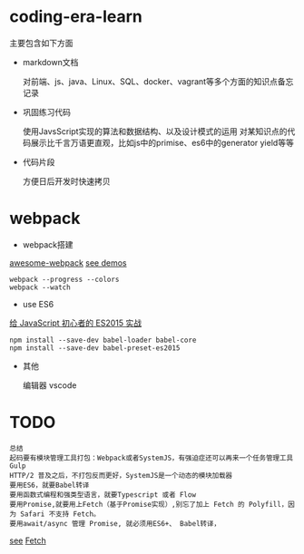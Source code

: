 # coding-era-learn
主要包含如下方面
- markdown文档

    对前端、js、java、Linux、SQL、docker、vagrant等多个方面的知识点备忘记录

- 巩固练习代码

    使用JavsScript实现的算法和数据结构、以及设计模式的运用
    对某知识点的代码展示比千言万语更直观，比如js中的primise、es6中的generator yield等等

- 代码片段

    方便日后开发时快速拷贝


# webpack

- webpack搭建

[awesome-webpack](https://github.com/d3viant0ne/awesome-webpack)
[see demos](https://github.com/ruanyf/webpack-demos)

    webpack --progress --colors
    webpack --watch

- use ES6

[给 JavaScript 初心者的 ES2015 实战](http://gank.io/post/564151c1f1df1210001c9161)

    npm install --save-dev babel-loader babel-core
    npm install --save-dev babel-preset-es2015

- 其他

    编辑器 vscode

# TODO
    总结
    起码要有模块管理工具打包：Webpack或者SystemJS，有强迫症还可以再来一个任务管理工具Gulp
    HTTP/2 普及之后，不打包反而更好，SystemJS是一个动态的模块加载器
    要用ES6，就要Babel转译
    要用函数式编程和强类型语言，就要Typescript 或者 Flow
    要用Promise,就要用上Fetch（基于Promise实现）,别忘了加上 Fetch 的 Polyfill，因为 Safari 不支持 Fetch。
    要用await/async 管理 Promise, 就必须用ES6+、 Babel转译，

[see](https://zhuanlan.zhihu.com/p/22782487)
[Fetch](https://segmentfault.com/a/1190000003810652#articleHeader4)